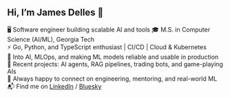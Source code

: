 ## Hi, I’m James Delles 👋

🖥️ Software engineer building scalable AI and tools
🎓 M.S. in Computer Science (AI/ML), Georgia Tech  
⚡ Go, Python, and TypeScript enthusiast | CI/CD | Cloud & Kubernetes  
🤖 Into AI, MLOps, and making ML models reliable and usable in production  
🚀 Recent projects: AI agents, RAG pipelines, trading bots, and game-playing AIs  
🤝 Always happy to connect on engineering, mentoring, and real-world ML  
📬 Find me on [LinkedIn](https://www.linkedin.com/in/jamesdelles) / [Bluesky](https://bsky.app/profile/jamesdelles.bsky.social)
